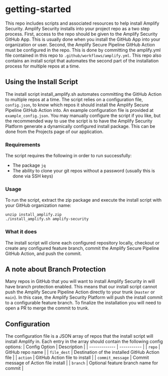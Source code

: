 # getting-started
This repo includes scripts and associated resources to help install Amplify Security. 
Amplify Security installs into your project repo as a two step
process. First, access to the repo should be given
to the Amplify Security GitHub App. This is usually done when
you install the GitHub App into your organization or user. Second,
the Amplify Secure Pipeline GitHub Action must be configured
in the repo. This is done by committing the amplify.yml file contained in this 
repo to `.github/workflows/amplify.yml`. This repo also contains an install script that 
automates the second part of the installation process for multiple repos at a time.

## Using the Install Script
The install script install_amplify.sh automates committing the GitHub Action to 
multiple repos at a time. The script relies on a configuration file, `config.json`, to know
which repos it should install the Amplify Secure Pipeline GitHub Action into.
An example configuration file is provided at `example_config.json`. You may manually
configure the script if you like, but the recommended way to use the script is to have
the Amplify Security Platform generate a dynamically configured install package.
This can be done from the Projects page of our application.

### Requirements
The script requires the following in order to run successfully:
- The package `jq`
- The ability to clone your git repos without a password (usually this is done via SSH keys)

### Usage
To run the script, extract the zip package and execute the install script with your GitHub organization name:
```
unzip install_amplify.zip
./install_amplify.sh amplify-security
```

### What it does
The install script will clone each configured
repository locally, checkout or create any
configured feature branch, commit the Amplify
Secure Pipeline GitHub Action, and push the
commit.

## A note about Branch Protection
Many repos in GitHub that you will want to install Amplify Security in will have
branch protection enabled. This means that
our install script cannot push the Amplify Secure
Pipeline Action directly to your trunk (`master` or `main`). In this case, the Amplify Security Platform will push the install commit to
a configurable feature branch. To finalize
the installation you will need to open a PR to merge the commit to trunk.

## Configuration
The configuration file is a JSON array of repos that the install script will install
Amplify in. Each entry in the array should contain the following config options:
| Config Option | Description |
| ------------- | ----------- |
| `repo` | GitHub repo name |
| `file_dest` | Destination of the installed GitHub Action file |
| `action` | GitHub Action file to install |
| `commit_message` | Commit message of Action file install |
| `branch` | Optional feature branch name for commit |